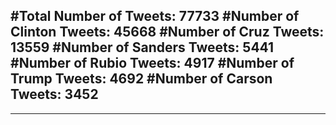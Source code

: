 #Total Number of Tweets: 77733 
#Number of Clinton Tweets: 45668
#Number of Cruz Tweets: 13559
#Number of Sanders Tweets: 5441
#Number of Rubio Tweets: 4917
#Number of Trump Tweets: 4692
#Number of Carson Tweets: 3452
---
---
